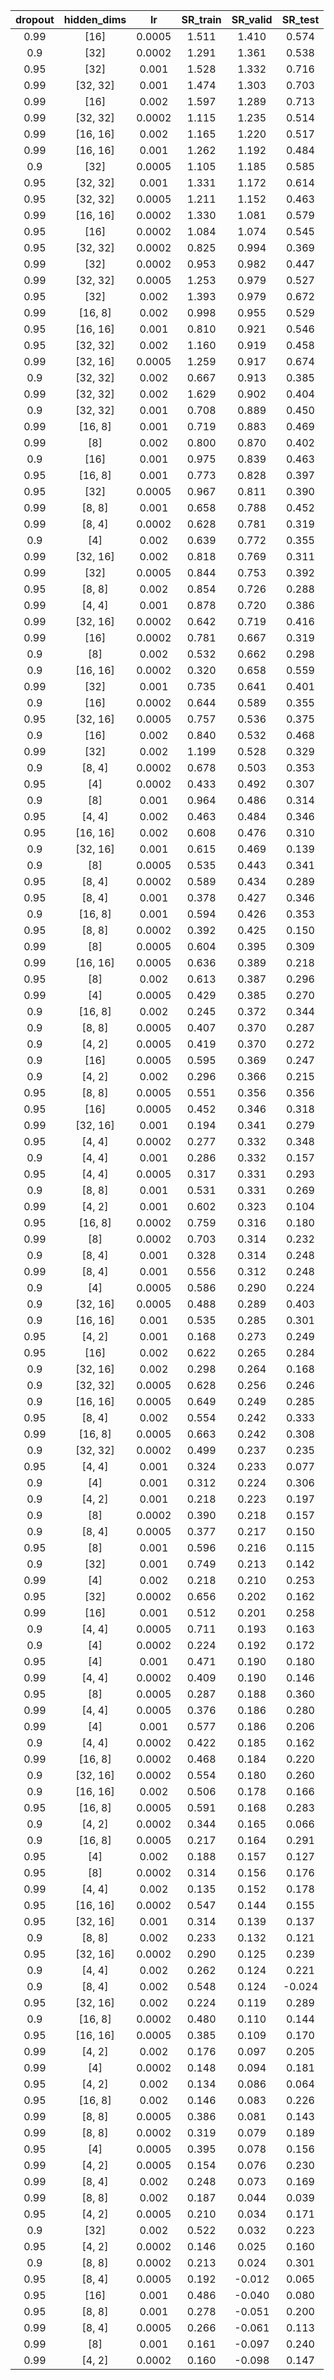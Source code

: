 | dropout | hidden_dims | lr | SR_train | SR_valid | SR_test |
|:-------:|:-----------:|:--:|:--------:|:--------:|:-------:|
| 0.99 | [16] | 0.0005 | 1.511 | 1.410 | 0.574 |
| 0.9 | [32] | 0.0002 | 1.291 | 1.361 | 0.538 |
| 0.95 | [32] | 0.001 | 1.528 | 1.332 | 0.716 |
| 0.99 | [32, 32] | 0.001 | 1.474 | 1.303 | 0.703 |
| 0.99 | [16] | 0.002 | 1.597 | 1.289 | 0.713 |
| 0.99 | [32, 32] | 0.0002 | 1.115 | 1.235 | 0.514 |
| 0.99 | [16, 16] | 0.002 | 1.165 | 1.220 | 0.517 |
| 0.99 | [16, 16] | 0.001 | 1.262 | 1.192 | 0.484 |
| 0.9 | [32] | 0.0005 | 1.105 | 1.185 | 0.585 |
| 0.95 | [32, 32] | 0.001 | 1.331 | 1.172 | 0.614 |
| 0.95 | [32, 32] | 0.0005 | 1.211 | 1.152 | 0.463 |
| 0.99 | [16, 16] | 0.0002 | 1.330 | 1.081 | 0.579 |
| 0.95 | [16] | 0.0002 | 1.084 | 1.074 | 0.545 |
| 0.95 | [32, 32] | 0.0002 | 0.825 | 0.994 | 0.369 |
| 0.99 | [32] | 0.0002 | 0.953 | 0.982 | 0.447 |
| 0.99 | [32, 32] | 0.0005 | 1.253 | 0.979 | 0.527 |
| 0.95 | [32] | 0.002 | 1.393 | 0.979 | 0.672 |
| 0.99 | [16, 8] | 0.002 | 0.998 | 0.955 | 0.529 |
| 0.95 | [16, 16] | 0.001 | 0.810 | 0.921 | 0.546 |
| 0.95 | [32, 32] | 0.002 | 1.160 | 0.919 | 0.458 |
| 0.99 | [32, 16] | 0.0005 | 1.259 | 0.917 | 0.674 |
| 0.9 | [32, 32] | 0.002 | 0.667 | 0.913 | 0.385 |
| 0.99 | [32, 32] | 0.002 | 1.629 | 0.902 | 0.404 |
| 0.9 | [32, 32] | 0.001 | 0.708 | 0.889 | 0.450 |
| 0.99 | [16, 8] | 0.001 | 0.719 | 0.883 | 0.469 |
| 0.99 | [8] | 0.002 | 0.800 | 0.870 | 0.402 |
| 0.9 | [16] | 0.001 | 0.975 | 0.839 | 0.463 |
| 0.95 | [16, 8] | 0.001 | 0.773 | 0.828 | 0.397 |
| 0.95 | [32] | 0.0005 | 0.967 | 0.811 | 0.390 |
| 0.99 | [8, 8] | 0.001 | 0.658 | 0.788 | 0.452 |
| 0.99 | [8, 4] | 0.0002 | 0.628 | 0.781 | 0.319 |
| 0.9 | [4] | 0.002 | 0.639 | 0.772 | 0.355 |
| 0.99 | [32, 16] | 0.002 | 0.818 | 0.769 | 0.311 |
| 0.99 | [32] | 0.0005 | 0.844 | 0.753 | 0.392 |
| 0.95 | [8, 8] | 0.002 | 0.854 | 0.726 | 0.288 |
| 0.99 | [4, 4] | 0.001 | 0.878 | 0.720 | 0.386 |
| 0.99 | [32, 16] | 0.0002 | 0.642 | 0.719 | 0.416 |
| 0.99 | [16] | 0.0002 | 0.781 | 0.667 | 0.319 |
| 0.9 | [8] | 0.002 | 0.532 | 0.662 | 0.298 |
| 0.9 | [16, 16] | 0.0002 | 0.320 | 0.658 | 0.559 |
| 0.99 | [32] | 0.001 | 0.735 | 0.641 | 0.401 |
| 0.9 | [16] | 0.0002 | 0.644 | 0.589 | 0.355 |
| 0.95 | [32, 16] | 0.0005 | 0.757 | 0.536 | 0.375 |
| 0.9 | [16] | 0.002 | 0.840 | 0.532 | 0.468 |
| 0.99 | [32] | 0.002 | 1.199 | 0.528 | 0.329 |
| 0.9 | [8, 4] | 0.0002 | 0.678 | 0.503 | 0.353 |
| 0.95 | [4] | 0.0002 | 0.433 | 0.492 | 0.307 |
| 0.9 | [8] | 0.001 | 0.964 | 0.486 | 0.314 |
| 0.95 | [4, 4] | 0.002 | 0.463 | 0.484 | 0.346 |
| 0.95 | [16, 16] | 0.002 | 0.608 | 0.476 | 0.310 |
| 0.9 | [32, 16] | 0.001 | 0.615 | 0.469 | 0.139 |
| 0.9 | [8] | 0.0005 | 0.535 | 0.443 | 0.341 |
| 0.95 | [8, 4] | 0.0002 | 0.589 | 0.434 | 0.289 |
| 0.95 | [8, 4] | 0.001 | 0.378 | 0.427 | 0.346 |
| 0.9 | [16, 8] | 0.001 | 0.594 | 0.426 | 0.353 |
| 0.95 | [8, 8] | 0.0002 | 0.392 | 0.425 | 0.150 |
| 0.99 | [8] | 0.0005 | 0.604 | 0.395 | 0.309 |
| 0.99 | [16, 16] | 0.0005 | 0.636 | 0.389 | 0.218 |
| 0.95 | [8] | 0.002 | 0.613 | 0.387 | 0.296 |
| 0.99 | [4] | 0.0005 | 0.429 | 0.385 | 0.270 |
| 0.9 | [16, 8] | 0.002 | 0.245 | 0.372 | 0.344 |
| 0.9 | [8, 8] | 0.0005 | 0.407 | 0.370 | 0.287 |
| 0.9 | [4, 2] | 0.0005 | 0.419 | 0.370 | 0.272 |
| 0.9 | [16] | 0.0005 | 0.595 | 0.369 | 0.247 |
| 0.9 | [4, 2] | 0.002 | 0.296 | 0.366 | 0.215 |
| 0.95 | [8, 8] | 0.0005 | 0.551 | 0.356 | 0.356 |
| 0.95 | [16] | 0.0005 | 0.452 | 0.346 | 0.318 |
| 0.99 | [32, 16] | 0.001 | 0.194 | 0.341 | 0.279 |
| 0.95 | [4, 4] | 0.0002 | 0.277 | 0.332 | 0.348 |
| 0.9 | [4, 4] | 0.001 | 0.286 | 0.332 | 0.157 |
| 0.95 | [4, 4] | 0.0005 | 0.317 | 0.331 | 0.293 |
| 0.9 | [8, 8] | 0.001 | 0.531 | 0.331 | 0.269 |
| 0.99 | [4, 2] | 0.001 | 0.602 | 0.323 | 0.104 |
| 0.95 | [16, 8] | 0.0002 | 0.759 | 0.316 | 0.180 |
| 0.99 | [8] | 0.0002 | 0.703 | 0.314 | 0.232 |
| 0.9 | [8, 4] | 0.001 | 0.328 | 0.314 | 0.248 |
| 0.99 | [8, 4] | 0.001 | 0.556 | 0.312 | 0.248 |
| 0.9 | [4] | 0.0005 | 0.586 | 0.290 | 0.224 |
| 0.9 | [32, 16] | 0.0005 | 0.488 | 0.289 | 0.403 |
| 0.9 | [16, 16] | 0.001 | 0.535 | 0.285 | 0.301 |
| 0.95 | [4, 2] | 0.001 | 0.168 | 0.273 | 0.249 |
| 0.95 | [16] | 0.002 | 0.622 | 0.265 | 0.284 |
| 0.9 | [32, 16] | 0.002 | 0.298 | 0.264 | 0.168 |
| 0.9 | [32, 32] | 0.0005 | 0.628 | 0.256 | 0.246 |
| 0.9 | [16, 16] | 0.0005 | 0.649 | 0.249 | 0.285 |
| 0.95 | [8, 4] | 0.002 | 0.554 | 0.242 | 0.333 |
| 0.99 | [16, 8] | 0.0005 | 0.663 | 0.242 | 0.308 |
| 0.9 | [32, 32] | 0.0002 | 0.499 | 0.237 | 0.235 |
| 0.95 | [4, 4] | 0.001 | 0.324 | 0.233 | 0.077 |
| 0.9 | [4] | 0.001 | 0.312 | 0.224 | 0.306 |
| 0.9 | [4, 2] | 0.001 | 0.218 | 0.223 | 0.197 |
| 0.9 | [8] | 0.0002 | 0.390 | 0.218 | 0.157 |
| 0.9 | [8, 4] | 0.0005 | 0.377 | 0.217 | 0.150 |
| 0.95 | [8] | 0.001 | 0.596 | 0.216 | 0.115 |
| 0.9 | [32] | 0.001 | 0.749 | 0.213 | 0.142 |
| 0.99 | [4] | 0.002 | 0.218 | 0.210 | 0.253 |
| 0.95 | [32] | 0.0002 | 0.656 | 0.202 | 0.162 |
| 0.99 | [16] | 0.001 | 0.512 | 0.201 | 0.258 |
| 0.9 | [4, 4] | 0.0005 | 0.711 | 0.193 | 0.163 |
| 0.9 | [4] | 0.0002 | 0.224 | 0.192 | 0.172 |
| 0.95 | [4] | 0.001 | 0.471 | 0.190 | 0.180 |
| 0.99 | [4, 4] | 0.0002 | 0.409 | 0.190 | 0.146 |
| 0.95 | [8] | 0.0005 | 0.287 | 0.188 | 0.360 |
| 0.99 | [4, 4] | 0.0005 | 0.376 | 0.186 | 0.280 |
| 0.99 | [4] | 0.001 | 0.577 | 0.186 | 0.206 |
| 0.9 | [4, 4] | 0.0002 | 0.422 | 0.185 | 0.162 |
| 0.99 | [16, 8] | 0.0002 | 0.468 | 0.184 | 0.220 |
| 0.9 | [32, 16] | 0.0002 | 0.554 | 0.180 | 0.260 |
| 0.9 | [16, 16] | 0.002 | 0.506 | 0.178 | 0.166 |
| 0.95 | [16, 8] | 0.0005 | 0.591 | 0.168 | 0.283 |
| 0.9 | [4, 2] | 0.0002 | 0.344 | 0.165 | 0.066 |
| 0.9 | [16, 8] | 0.0005 | 0.217 | 0.164 | 0.291 |
| 0.95 | [4] | 0.002 | 0.188 | 0.157 | 0.127 |
| 0.95 | [8] | 0.0002 | 0.314 | 0.156 | 0.176 |
| 0.99 | [4, 4] | 0.002 | 0.135 | 0.152 | 0.178 |
| 0.95 | [16, 16] | 0.0002 | 0.547 | 0.144 | 0.155 |
| 0.95 | [32, 16] | 0.001 | 0.314 | 0.139 | 0.137 |
| 0.9 | [8, 8] | 0.002 | 0.233 | 0.132 | 0.121 |
| 0.95 | [32, 16] | 0.0002 | 0.290 | 0.125 | 0.239 |
| 0.9 | [4, 4] | 0.002 | 0.262 | 0.124 | 0.221 |
| 0.9 | [8, 4] | 0.002 | 0.548 | 0.124 | -0.024 |
| 0.95 | [32, 16] | 0.002 | 0.224 | 0.119 | 0.289 |
| 0.9 | [16, 8] | 0.0002 | 0.480 | 0.110 | 0.144 |
| 0.95 | [16, 16] | 0.0005 | 0.385 | 0.109 | 0.170 |
| 0.99 | [4, 2] | 0.002 | 0.176 | 0.097 | 0.205 |
| 0.99 | [4] | 0.0002 | 0.148 | 0.094 | 0.181 |
| 0.95 | [4, 2] | 0.002 | 0.134 | 0.086 | 0.064 |
| 0.95 | [16, 8] | 0.002 | 0.146 | 0.083 | 0.226 |
| 0.99 | [8, 8] | 0.0005 | 0.386 | 0.081 | 0.143 |
| 0.99 | [8, 8] | 0.0002 | 0.319 | 0.079 | 0.189 |
| 0.95 | [4] | 0.0005 | 0.395 | 0.078 | 0.156 |
| 0.99 | [4, 2] | 0.0005 | 0.154 | 0.076 | 0.230 |
| 0.99 | [8, 4] | 0.002 | 0.248 | 0.073 | 0.169 |
| 0.99 | [8, 8] | 0.002 | 0.187 | 0.044 | 0.039 |
| 0.95 | [4, 2] | 0.0005 | 0.210 | 0.034 | 0.171 |
| 0.9 | [32] | 0.002 | 0.522 | 0.032 | 0.223 |
| 0.95 | [4, 2] | 0.0002 | 0.146 | 0.025 | 0.160 |
| 0.9 | [8, 8] | 0.0002 | 0.213 | 0.024 | 0.301 |
| 0.95 | [8, 4] | 0.0005 | 0.192 | -0.012 | 0.065 |
| 0.95 | [16] | 0.001 | 0.486 | -0.040 | 0.080 |
| 0.95 | [8, 8] | 0.001 | 0.278 | -0.051 | 0.200 |
| 0.99 | [8, 4] | 0.0005 | 0.266 | -0.061 | 0.113 |
| 0.99 | [8] | 0.001 | 0.161 | -0.097 | 0.240 |
| 0.99 | [4, 2] | 0.0002 | 0.160 | -0.098 | 0.147 |
